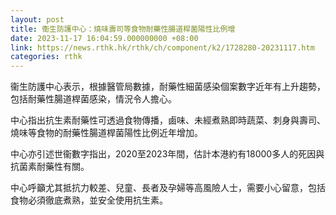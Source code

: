 ```yaml
---
layout: post
title: 衞生防護中心：燒味壽司等食物耐藥性腸道桿菌陽性比例增
date: 2023-11-17 16:04:59.000000000 +08:00
link: https://news.rthk.hk/rthk/ch/component/k2/1728280-20231117.htm
categories: rthk
---
```


衞生防護中心表示，根據醫管局數據，耐藥性細菌感染個案數字近年有上升趨勢，包括耐藥性腸道桿菌感染，情況令人擔心。

中心指出抗生素耐藥性可透過食物傳播，鹵味、未經煮熟即時蔬菜、刺身與壽司、燒味等食物的耐藥性腸道桿菌陽性比例近年增加。

中心亦引述世衞數字指出，2020至2023年間，估計本港約有18000多人的死因與抗菌素耐藥性有關。

中心呼籲尤其抵抗力較差、兒童、長者及孕婦等高風險人士，需要小心留意，包括食物必須徹底煮熟，並安全使用抗生素。

